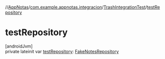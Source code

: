 //[AppNotas](../../../index.md)/[com.example.appnotas.integracion](../index.md)/[TrashIntegrationTest](index.md)/[testRepository](test-repository.md)

# testRepository

[androidJvm]\
private lateinit var [testRepository](test-repository.md): [FakeNotesRepository](../../com.example.appnotas.testHelpers/-fake-notes-repository/index.md)
